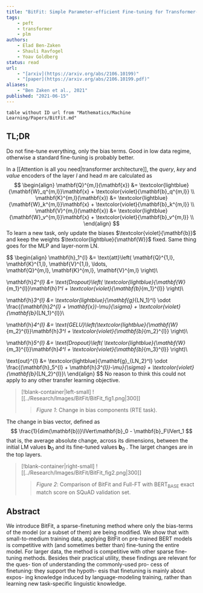 ```yaml
---
title: "BitFit: Simple Parameter-efficient Fine-tuning for Transformer-based Masked Language-models"
tags:
    - peft
    - transformer
    - plm
authors:
    - Elad Ben-Zaken
    - Shauli Ravfogel
    - Yoav Goldberg
status: read
url: 
    - "[arxiv](https://arxiv.org/abs/2106.10199)"
    - "[paper](https://arxiv.org/abs/2106.10199.pdf)"
aliases:
    - "Ben Zaken et al., 2021"
published: "2021-06-15"
---
```

```dataview
table without ID url from "Mathematics/Machine Learning/Papers/BitFit.md"
```

## TL;DR
Do not fine-tune everything, only the bias terms. Good in low data regime, otherwise a standard fine-tuning is probably better.

In a [[Attention is all you need|transformer architecture]], the *query*, *key* and *value* encoders of the layer $l$ and head $m$ are calculated as
$$
\begin{align}
\mathbf{Q}^{m,l}(\mathbf{x}) &= \textcolor{lightblue}{\mathbf{W}_q^{m,l}}\mathbf{x} + \textcolor{violet}{\mathbf{b}_q^{m,l}} \\
\mathbf{K}^{m,l}(\mathbf{x}) &= \textcolor{lightblue}{\mathbf{W}_k^{m,l}}\mathbf{x} + \textcolor{violet}{\mathbf{b}_k^{m,l}} \\
\mathbf{V}^{m,l}(\mathbf{x}) &= \textcolor{lightblue}{\mathbf{W}_v^{m,l}}\mathbf{x} + \textcolor{violet}{\mathbf{b}_v^{m,l}} \\
\end{align}
$$
To learn a new task, only update the biases $\textcolor{violet}{\mathbf{b}}$ and keep the weights $\textcolor{lightblue}{\mathbf{W}}$ fixed. Same thing goes for the MLP and layer-norm LN.

$$
\begin{align}
\mathbf{h}_1^{l} &= \text{att}\left(
	\mathbf{Q}^{1,l}, \mathbf{K}^{1,l}, \mathbf{V}^{1,l},
	\ldots,   
	\mathbf{Q}^{m,l}, \mathbf{K}^{m,l}, \mathbf{V}^{m,l}
\right)\\

\mathbf{h}_2^{l} &= \text{Dropout}\left(
	\textcolor{lightblue}{\mathbf{W}_{m_1}^{l}}\mathbf{h}_1^l + \textcolor{violet}{\mathbf{b}_{m_1}^{l}} 
\right)\\

\mathbf{h}_3^{l} &= \textcolor{lightblue}{\mathbf{g}_{LN_1}^l} \odot \frac{(\mathbf{h}_2^{l} + \mathbf{x})-\mu}{\sigma} + \textcolor{violet}{\mathbf{b}_{LN_1}^{l}}\\

\mathbf{h}_4^{l} &= \text{GELU}\left(\textcolor{lightblue}{\mathbf{W}_{m_2}^{l}}\mathbf{h}_3^l + \textcolor{violet}{\mathbf{b}_{m_2}^{l}} \right)\\

\mathbf{h}_5^{l} &= \text{Dropout}\left(
	\textcolor{lightblue}{\mathbf{W}_{m_3}^{l}}\mathbf{h}_4^l + \textcolor{violet}{\mathbf{b}_{m_3}^{l}} 
\right)\\

\text{out}^{l} &= \textcolor{lightblue}{\mathbf{g}_{LN_2}^l} \odot \frac{(\mathbf{h}_5^{l} + \mathbf{h}_3^{l})-\mu}{\sigma} + \textcolor{violet}{\mathbf{b}_{LN_2}^{l}}\\
\end{align}
$$
No reason to think this could not apply to any other transfer learning objective.


> [!blank-container|left-small]
> ![[../Research/Images/BitFit/BitFit_fig1.png|300]]
> > *Figure 1*: Change in bias components (RTE task).

The change in bias vector, defined as 
$$
\frac{1}{dim(\mathbf{b})}\lVert\mathbf{b}_0 - \mathbf{b}_F\lVert_1
$$
that is, the average absolute change, across its dimensions, between the initial LM values $\mathbf{b}_0$ and its fine-tuned values $\mathbf{b}_0$ . The larget changes are in the top layers. 

> [!blank-container|right-small]
> ![[../Research/Images/BitFit/BitFit_fig2.png|300]]
> > *Figure 2*: Comparison of BitFit and Full-FT with $\text{BERT}_{\text{BASE}}$ exact match score on SQuAD validation set.


## Abstract

We introduce BitFit, a sparse-finetuning method where only the bias-terms of the model (or a subset of them) are being modified. We show that with small-to-medium training data, applying BitFit on pre-trained BERT models is competitive with (and sometimes better than) fine-tuning the entire model. For larger data, the method is competitive with other sparse fine-tuning methods. Besides their practical utility, these findings are relevant for the ques- tion of understanding the commonly-used pro- cess of finetuning: they support the hypoth- esis that finetuning is mainly about expos- ing knowledge induced by language-modeling training, rather than learning new task-specific linguistic knowledge.